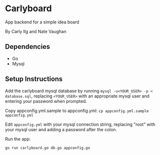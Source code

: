 # Carlyboard

App backend for a simple idea board 

By Carly Ilg and Nate Vaughan

## Dependencies

 - Go 
 - Mysql

## Setup Instructions

Add the carlyboard mysql database by running `mysql -u<YOUR_USER> -p < database.sql`, replacing `<YOUR_USER>` with an appropriate mysql user and entering your password when prompted.

Copy appconfig.yml.sample to appconfig.yml:
`cp appconfig.yml.sample appconfig.yml`

Edit `appconfig.yml` with your mysql connection string, replacing "root" with your mysql user and adding a password after the colon.

Run the app:

`go run carlyboard.go db.go appconfig.go`

